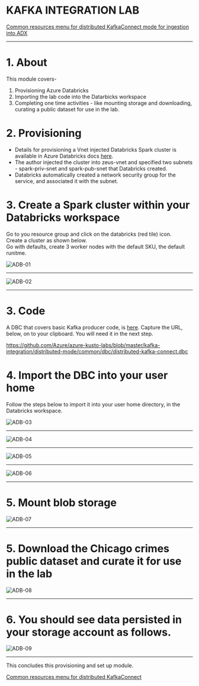 
# KAFKA INTEGRATION LAB

[Common resources menu for distributed KafkaConnect mode for ingestion into ADX](README.md)
<hr>

# 1. About
This module covers-
1.  Provisioning Azure Databricks
2.  Importing the lab code into the Datarbicks workspace
3.  Completing one time activities - like mounting storage and downloading, curating a public dataset for use in the lab.

# 2. Provisioning
- Details for provisioning a Vnet injected Databricks Spark cluster is available in Azure Databricks docs [here](https://docs.microsoft.com/en-us/azure/databricks/administration-guide/cloud-configurations/azure/vnet-inject).
- The author injected the cluster into zeus-vnet and specified two subnets - spark-priv-snet and spark-pub-snet that Databricks created.
- Databricks automatically created a network security group for the service, and associated it with the subnet.

# 3. Create a Spark cluster within your Databricks workspace
Go to you resource group and click on the databricks (red tile) icon.<br>
Create a cluster as shown below.<br>
Go with defaults, create 3 worker nodes with the default SKU, the default runitme.


![ADB-01](../images/databricks-01.png)
<br>
<hr>

![ADB-02](../images/databricks-02.png)
<br>
<hr>

# 3. Code

A DBC that covers basic Kafka producer code, is [here](dbc).  Capture the URL, below, on to your clipboard.  You will need it in the next step.<br>

https://github.com/Azure/azure-kusto-labs/blob/master/kafka-integration/distributed-mode/common/dbc/distributed-kafka-connect.dbc


# 4. Import the DBC into your user home

Follow the steps below to import it into your user home directory, in the Databricks workspace.

![ADB-03](../images/databricks-03.png)
<br>
<hr>

![ADB-04](../images/databricks-04.png)
<br>
<hr>

![ADB-05](../images/databricks-05.png)
<br>
<hr>

![ADB-06](../images/databricks-06.png)
<br>
<hr>

# 5. Mount blob storage

![ADB-07](../images/databricks-07.png)
<br>
<hr>

# 5. Download the Chicago crimes public dataset and curate it for use in the lab

![ADB-08](../images/databricks-08.png)
<br>
<hr>

# 6. You should see data persisted in your storage account as follows. 

![ADB-09](../images/databricks-09.png)
<br>
<hr>

This concludes this provisioning and set up module.

[Common resources menu for distributed KafkaConnect](README.md)



